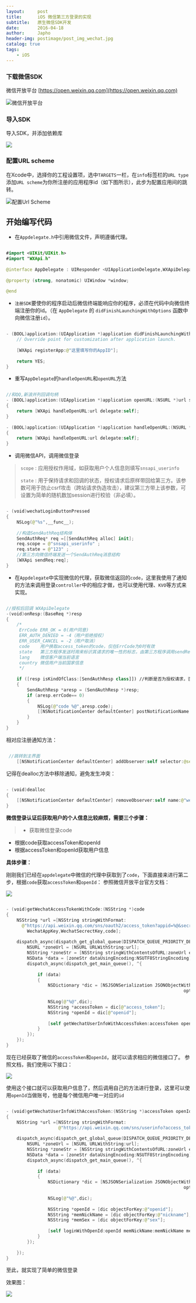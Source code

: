 ```yaml
---
layout:     post
title:      iOS 微信第三方登录的实现 
subtitle:   原生微信SDK开发
date:       2016-04-18
author:     Japho
header-img: postimage/post_img_wechat.jpg
catalog: true
tags:
    - iOS
---
```


### 下载微信SDK

微信开放平台 [https://open.weixin.qq.com](https://open.weixin.qq.com)

![微信开放平台](http://upload-images.jianshu.io/upload_images/1269906-03c3fafce683fa65.png?imageMogr2/auto-orient/strip%7CimageView2/2/w/1240)

### 导入SDK

导入SDK，并添加依赖库

![](http://upload-images.jianshu.io/upload_images/1269906-4e5a0e9baf265421.png?imageMogr2/auto-orient/strip%7CimageView2/2/w/1240)

### 配置URL scheme

在Xcode中，选择你的工程设置项，选中`TARGETS`一栏，在`info`标签栏的`URL type`添加`URL scheme`为你所注册的应用程序id（如下图所示），此步为配置应用间的跳转。

![配置Url Scheme](http://upload-images.jianshu.io/upload_images/1269906-c20b3c9b67a92432.png?imageMogr2/auto-orient/strip%7CimageView2/2/w/1240)

## 开始编写代码

- 在`Appdelegate.h`中引用微信文件，声明遵循代理。

```swift

#import <UIKit/UIKit.h>  
#import "WXApi.h"  
  
@interface AppDelegate : UIResponder <UIApplicationDelegate,WXApiDelegate>  
  
@property (strong, nonatomic) UIWindow *window;  
  
@end


```

- `注册SDK`要使你的程序启动后微信终端能响应你的程序，必须在代码中向微信终端注册你的id。（在 `AppDelegate` 的 `didFinishLaunchingWithOptions` 函数中向微信注册`id`）。


```swift

- (BOOL)application:(UIApplication *)application didFinishLaunchingWithOptions:(NSDictionary *)launchOptions {  
    // Override point for customization after application launch.  
      
    [WXApi registerApp:@"这里填写你的AppID"];  
      
    return YES;  
}  


```

- 重写`AppDelegate`的`handleOpenURL`和`openURL`方法


```swift

//和QQ,新浪并列回调句柄  
- (BOOL)application:(UIApplication *)application openURL:(NSURL *)url sourceApplication:(NSString *)sourceApplication annotation:(id)annotation  
{  
    return [WXApi handleOpenURL:url delegate:self];  
}  
  
- (BOOL)application:(UIApplication *)application handleOpenURL:(NSURL *)url  
{  
    return [WXApi handleOpenURL:url delegate:self];  
}  


```

- 调用微信API，调用微信登录

>`scope` : 应用授权作用域，如获取用户个人信息则填写`snsapi_userinfo`
>
>`state` : 用于保持请求和回调的状态，授权请求后原样带回给第三方。该参数可用于防止csrf攻击（跨站请求伪造攻击），建议第三方带上该参数，可设置为简单的随机数加session进行校验（非必填）。

```swift

- (void)wechatLoginButtonPressed  
{  
    NSLog(@"%s",__func__);  
      
    //构造SendAuthReq结构体  
    SendAuthReq* req =[[SendAuthReq alloc] init];  
    req.scope = @"snsapi_userinfo" ;  
    req.state = @"123" ;  
    //第三方向微信终端发送一个SendAuthReq消息结构  
    [WXApi sendReq:req];  
}  

```

- 在`Appdelegate`中实现微信的代理，获取微信返回的`code`，这里我使用了通知的方法来调用登录`controller`中的相应才做，也可以使用代理、`KVO`等方式来实现。

```swift

//授权后回调 WXApiDelegate  
-(void)onResp:(BaseReq *)resp  
{  
    /* 
     ErrCode ERR_OK = 0(用户同意) 
     ERR_AUTH_DENIED = -4（用户拒绝授权） 
     ERR_USER_CANCEL = -2（用户取消） 
     code    用户换取access_token的code，仅在ErrCode为0时有效 
     state   第三方程序发送时用来标识其请求的唯一性的标志，由第三方程序调用sendReq时传入，由微信终端回传，state字符串长度不能超过1K 
     lang    微信客户端当前语言 
     country 微信用户当前国家信息 
     */  
  
    if ([resp isKindOfClass:[SendAuthResp class]]) //判断是否为授权请求，否则与微信支付等功能发生冲突  
    {  
        SendAuthResp *aresp = (SendAuthResp *)resp;  
        if (aresp.errCode== 0)  
        {  
            NSLog(@"code %@",aresp.code);  
            [[NSNotificationCenter defaultCenter] postNotificationName:@"wechatDidLoginNotification" object:self userInfo:@{@"code":aresp.code}];  
        }  
    }  
}  


```

相对应注册通知方法：

```swift

 //跳转到主界面
    [[NSNotificationCenter defaultCenter] addObserver:self selector:@selector(wechatDidLoginNotification:) name:@"wechatDidLoginNotification" object:nil];


```

记得在dealloc方法中移除通知，避免发生冲突：


```swift

- (void)dealloc  
{  
    [[NSNotificationCenter defaultCenter] removeObserver:self name:@"wechatDidLoginNotification" object:nil];  
}  


```

**微信登录认证后获取用户的个人信息比较麻烦，需要三个步骤：**

>- 获取微信登录code
- 根据code获取accessToken和openId
- 根据accessToken和openId获取用户信息

**具体步骤：**

刚刚我们已经在`appdelegate`中微信的代理中获取到了`code`，下面直接来进行第二步，根据`code`获取`accessToken`和`openId`：
参照微信开放平台官方文档：

![](http://upload-images.jianshu.io/upload_images/1269906-afc238a8d21aac3e.png?imageMogr2/auto-orient/strip%7CimageView2/2/w/1240)

```swift

- (void)getWechatAccessTokenWithCode:(NSString *)code  
{  
    NSString *url =[NSString stringWithFormat:  
      @"https://api.weixin.qq.com/sns/oauth2/access_token?appid=%@&secret=%@&code=%@&grant_type=authorization_code",  
        WechatAppKey,WechatSecrectKey,code];  
      
    dispatch_async(dispatch_get_global_queue(DISPATCH_QUEUE_PRIORITY_DEFAULT, 0), ^{  
        NSURL *zoneUrl = [NSURL URLWithString:url];  
        NSString *zoneStr = [NSString stringWithContentsOfURL:zoneUrl encoding:NSUTF8StringEncoding error:nil];  
        NSData *data = [zoneStr dataUsingEncoding:NSUTF8StringEncoding];  
        dispatch_async(dispatch_get_main_queue(), ^{  
              
            if (data)  
            {  
                NSDictionary *dic = [NSJSONSerialization JSONObjectWithData:data   
                                                                    options:NSJSONReadingMutableContainers error:nil];  
                  
                NSLog(@"%@",dic);  
                NSString *accessToken = dic[@"access_token"];  
                NSString *openId = dic[@"openid"];  
                  
                [self getWechatUserInfoWithAccessToken:accessToken openId:openId];  
            }  
        });  
    });  
}  


```

现在已经获取了微信的`accessToken`和`openId`，就可以请求相应的微信接口了。
参照文档，我们使用以下接口：

![](http://upload-images.jianshu.io/upload_images/1269906-4350c96c94ce8487.png?imageMogr2/auto-orient/strip%7CimageView2/2/w/1240)

使用这个接口就可以获取用户信息了，然后调用自己的方法进行登录，这里可以使用`openId`当做账号，他是每个微信用户唯一对应的`id`

```swift

- (void)getWechatUserInfoWithAccessToken:(NSString *)accessToken openId:(NSString *)openId  
{  
    NSString *url =[NSString stringWithFormat:  
                    @"https://api.weixin.qq.com/sns/userinfo?access_token=%@&openid=%@",accessToken,openId];  
      
    dispatch_async(dispatch_get_global_queue(DISPATCH_QUEUE_PRIORITY_DEFAULT, 0), ^{  
        NSURL *zoneUrl = [NSURL URLWithString:url];  
        NSString *zoneStr = [NSString stringWithContentsOfURL:zoneUrl encoding:NSUTF8StringEncoding error:nil];  
        NSData *data = [zoneStr dataUsingEncoding:NSUTF8StringEncoding];  
        dispatch_async(dispatch_get_main_queue(), ^{  
              
            if (data)  
            {  
                NSDictionary *dic = [NSJSONSerialization JSONObjectWithData:data   
                                                                    options:NSJSONReadingMutableContainers error:nil];  
                  
                NSLog(@"%@",dic);  
                  
                NSString *openId = [dic objectForKey:@"openid"];  
                NSString *memNickName = [dic objectForKey:@"nickname"];  
                NSString *memSex = [dic objectForKey:@"sex"];  
                  
                [self loginWithOpenId:openId memNickName:memNickName memSex:memSex];  
            }  
        });  
          
    });  
} 


```

至此，就实现了简单的微信登录

效果图：

![](http://upload-images.jianshu.io/upload_images/1269906-7adef59824ff8291.png?imageMogr2/auto-orient/strip%7CimageView2/2/w/1240)
